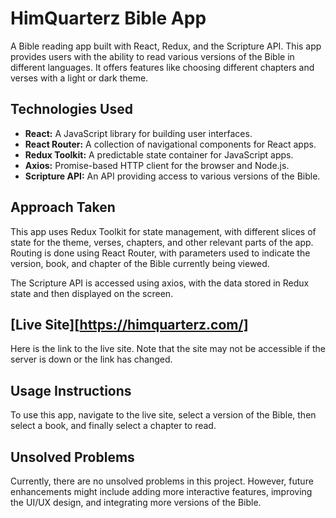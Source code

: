 # HimQuarterz Bible App

A Bible reading app built with React, Redux, and the Scripture API. This app provides users with the ability to read various versions of the Bible in different languages. It offers features like choosing different chapters and verses with a light or dark theme.

## Technologies Used

- **React:** A JavaScript library for building user interfaces.
- **React Router:** A collection of navigational components for React apps.
- **Redux Toolkit:** A predictable state container for JavaScript apps.
- **Axios:** Promise-based HTTP client for the browser and Node.js.
- **Scripture API:** An API providing access to various versions of the Bible.

## Approach Taken

This app uses Redux Toolkit for state management, with different slices of state for the theme, verses, chapters, and other relevant parts of the app. Routing is done using React Router, with parameters used to indicate the version, book, and chapter of the Bible currently being viewed.

The Scripture API is accessed using axios, with the data stored in Redux state and then displayed on the screen.

## [Live Site][https://himquarterz.com/]

Here is the link to the live site. Note that the site may not be accessible if the server is down or the link has changed.

## Usage Instructions

To use this app, navigate to the live site, select a version of the Bible, then select a book, and finally select a chapter to read.

## Unsolved Problems

Currently, there are no unsolved problems in this project. However, future enhancements might include adding more interactive features, improving the UI/UX design, and integrating more versions of the Bible.
